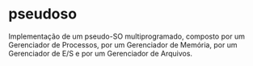 # pseudoso
Implementação de um pseudo-SO multiprogramado, composto por um Gerenciador de Processos, por um Gerenciador de Memória, por um Gerenciador de E/S e por um Gerenciador de Arquivos.
